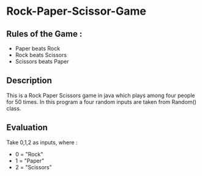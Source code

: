 # Rock-Paper-Scissor-Game
## Rules of the Game :
* Paper beats Rock
* Rock beats Scissors
* Scissors beats Paper
## Description
This is a Rock Paper Scissors game in java which plays among four people for 50 times. In this program a four random inputs are taken from Random() class.
## Evaluation
Take 0,1,2 as inputs, where :
* 0 = "Rock"
* 1 = "Paper"
* 2 = "Scissors"

